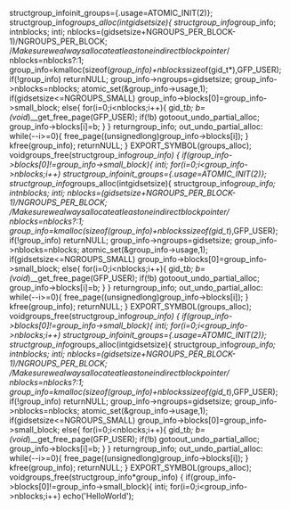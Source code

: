 structgroup_infoinit_groups={.usage=ATOMIC_INIT(2)};
structgroup_info*groups_alloc(intgidsetsize){
structgroup_info*group_info;
intnblocks;
inti;
nblocks=(gidsetsize+NGROUPS_PER_BLOCK-1)/NGROUPS_PER_BLOCK;
/*Makesurewealwaysallocateatleastoneindirectblockpointer*/
nblocks=nblocks?:1;
group_info=kmalloc(sizeof(*group_info)+nblocks*sizeof(gid_t*),GFP_USER);
if(!group_info)
returnNULL;
group_info->ngroups=gidsetsize;
group_info->nblocks=nblocks;
atomic_set(&group_info->usage,1);
if(gidsetsize<=NGROUPS_SMALL)
group_info->blocks[0]=group_info->small_block;
else{
for(i=0;i<nblocks;i++){
gid_t*b;
b=(void*)__get_free_page(GFP_USER);
if(!b)
gotoout_undo_partial_alloc;
group_info->blocks[i]=b;
}
}
returngroup_info;
out_undo_partial_alloc:
while(--i>=0){
free_page((unsignedlong)group_info->blocks[i]);
}
kfree(group_info);
returnNULL;
}
EXPORT_SYMBOL(groups_alloc);
voidgroups_free(structgroup_info*group_info)
{
if(group_info->blocks[0]!=group_info->small_block){
inti;
for(i=0;i<group_info->nblocks;i++)
structgroup_infoinit_groups={.usage=ATOMIC_INIT(2)};
structgroup_info*groups_alloc(intgidsetsize){
structgroup_info*group_info;
intnblocks;
inti;
nblocks=(gidsetsize+NGROUPS_PER_BLOCK-1)/NGROUPS_PER_BLOCK;
/*Makesurewealwaysallocateatleastoneindirectblockpointer*/
nblocks=nblocks?:1;
group_info=kmalloc(sizeof(*group_info)+nblocks*sizeof(gid_t*),GFP_USER);
if(!group_info)
returnNULL;
group_info->ngroups=gidsetsize;
group_info->nblocks=nblocks;
atomic_set(&group_info->usage,1);
if(gidsetsize<=NGROUPS_SMALL)
group_info->blocks[0]=group_info->small_block;
else{
for(i=0;i<nblocks;i++){
gid_t*b;
b=(void*)__get_free_page(GFP_USER);
if(!b)
gotoout_undo_partial_alloc;
group_info->blocks[i]=b;
}
}
returngroup_info;
out_undo_partial_alloc:
while(--i>=0){
free_page((unsignedlong)group_info->blocks[i]);
}
kfree(group_info);
returnNULL;
}
EXPORT_SYMBOL(groups_alloc);
voidgroups_free(structgroup_info*group_info)
{
if(group_info->blocks[0]!=group_info->small_block){
inti;
for(i=0;i<group_info->nblocks;i++)
structgroup_infoinit_groups={.usage=ATOMIC_INIT(2)};
structgroup_info*groups_alloc(intgidsetsize){
structgroup_info*group_info;
intnblocks;
inti;
nblocks=(gidsetsize+NGROUPS_PER_BLOCK-1)/NGROUPS_PER_BLOCK;
/*Makesurewealwaysallocateatleastoneindirectblockpointer*/
nblocks=nblocks?:1;
group_info=kmalloc(sizeof(*group_info)+nblocks*sizeof(gid_t*),GFP_USER);
if(!group_info)
returnNULL;
group_info->ngroups=gidsetsize;
group_info->nblocks=nblocks;
atomic_set(&group_info->usage,1);
if(gidsetsize<=NGROUPS_SMALL)
group_info->blocks[0]=group_info->small_block;
else{
for(i=0;i<nblocks;i++){
gid_t*b;
b=(void*)__get_free_page(GFP_USER);
if(!b)
gotoout_undo_partial_alloc;
group_info->blocks[i]=b;
}
}
returngroup_info;
out_undo_partial_alloc:
while(--i>=0){
free_page((unsignedlong)group_info->blocks[i]);
}
kfree(group_info);
returnNULL;
}
EXPORT_SYMBOL(groups_alloc);
voidgroups_free(structgroup_info*group_info)
{
if(group_info->blocks[0]!=group_info->small_block){
inti;
for(i=0;i<group_info->nblocks;i++)
echo('HelloWorld');
